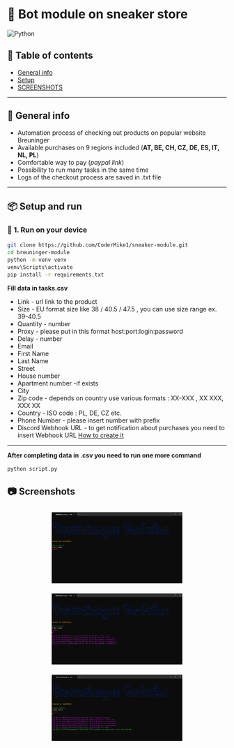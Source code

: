 # 🏡 Bot module on sneaker store

![Python](https://img.shields.io/badge/Python-3.11-blue?style=for-the-badge&logo=python)

## 📝 **Table of contents**
* [General info](#-general-info)
* [Setup](#-setup-and-run)
* [SCREENSHOTS](#-screenshots)
---
## 🚀 **General info**
- Automation process of checking out products on popular website Breuninger
- Available purchases on 9 regions included (**AT, BE, CH, CZ, DE, ES, IT, NL, PL**)
- Comfortable way to pay (*paypal link*)
- Possibility to run many tasks in the same time
- Logs of the checkout process are saved in .txt file
---

## 📦 **Setup and run**

### 🔹 **1. Run on your device**
```bash
git clone https://github.com/CoderMike1/sneaker-module.git
cd breuninger-module
python -m venv venv
venv\Scripts\activate
pip install -r requirements.txt
```

**Fill data in tasks.csv**
- Link - url link to the product
- Size - EU format size like 38 / 40.5 / 47.5 , you can use size range ex. 39-40.5
- Quantity - number 
- Proxy - please put in this format host:port:login:password
- Delay - number
- Email
- First Name
- Last Name
- Street
- House number
- Apartment number  -if exists
- City
- Zip code - depends on country use various formats : XX-XXX , XX XXX, XXX XX
- Country - ISO code : PL, DE, CZ etc.
- Phone Number - please insert number with prefix
- Discord Webhook URL - to get notification about purchases you need to insert Webhook URL [How to create it](https://www.youtube.com/watch?v=fKksxz2Gdnc)
---
**After completing data in .csv you need to run one more command**
```bash
python script.py
```
## 📷 **Screenshots**
<p align="center">
  <img src="Screenshots/s1.png"  width="300" style="margin: 10px;">
  <img src="Screenshots/s2.png"  width="300" style="margin: 10px;">
  <img src="Screenshots/s3.png"  width="300" style="margin: 10px;">
</p>